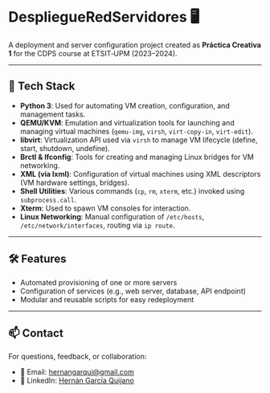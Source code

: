 # DespliegueRedServidores 🖥️

A deployment and server configuration project created as **Práctica Creativa 1** for the CDPS course at ETSIT‑UPM (2023–2024).

---

## 🔧 Tech Stack

- **Python 3**: Used for automating VM creation, configuration, and management tasks.
- **QEMU/KVM**: Emulation and virtualization tools for launching and managing virtual machines (`qemu-img`, `virsh`, `virt-copy-in`, `virt-edit`).
- **libvirt**: Virtualization API used via `virsh` to manage VM lifecycle (define, start, shutdown, undefine).
- **Brctl & Ifconfig**: Tools for creating and managing Linux bridges for VM networking.
- **XML (via lxml)**: Configuration of virtual machines using XML descriptors (VM hardware settings, bridges).
- **Shell Utilities**: Various commands (`cp`, `rm`, `xterm`, etc.) invoked using `subprocess.call`.
- **Xterm**: Used to spawn VM consoles for interaction.
- **Linux Networking**: Manual configuration of `/etc/hosts`, `/etc/network/interfaces`, routing via `ip route`.

---

## 🛠️ Features

* Automated provisioning of one or more servers
* Configuration of services (e.g., web server, database, API endpoint)
* Modular and reusable scripts for easy redeployment

---

## 📫 Contact

For questions, feedback, or collaboration:

* 📧 Email: [hernangarqui@gmail.com](mailto:hernangarqui@gmail.com)
* 💼 LinkedIn: [Hernán García Quijano](https://www.linkedin.com/in/hernan-garcia-quijano)



